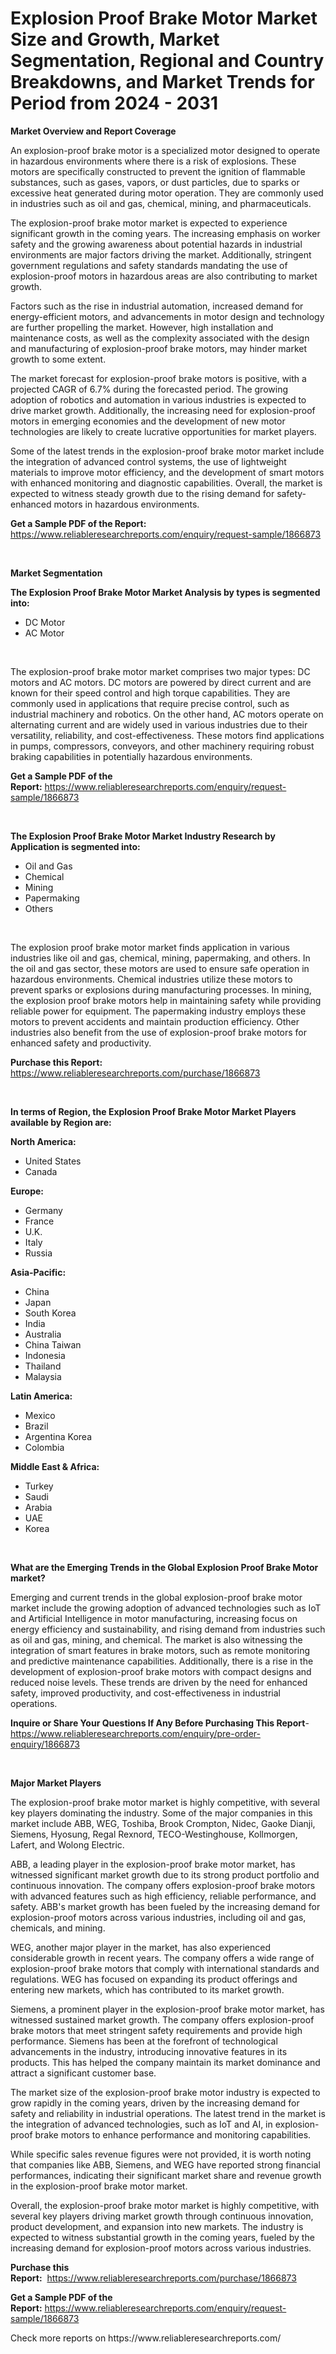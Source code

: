 <p><h1>Explosion Proof Brake Motor Market Size and Growth, Market Segmentation, Regional and Country Breakdowns, and Market Trends for Period from 2024 -  2031</h1></p><p><strong>Market Overview and Report Coverage</strong></p>
<p><p>An explosion-proof brake motor is a specialized motor designed to operate in hazardous environments where there is a risk of explosions. These motors are specifically constructed to prevent the ignition of flammable substances, such as gases, vapors, or dust particles, due to sparks or excessive heat generated during motor operation. They are commonly used in industries such as oil and gas, chemical, mining, and pharmaceuticals.</p><p>The explosion-proof brake motor market is expected to experience significant growth in the coming years. The increasing emphasis on worker safety and the growing awareness about potential hazards in industrial environments are major factors driving the market. Additionally, stringent government regulations and safety standards mandating the use of explosion-proof motors in hazardous areas are also contributing to market growth.</p><p>Factors such as the rise in industrial automation, increased demand for energy-efficient motors, and advancements in motor design and technology are further propelling the market. However, high installation and maintenance costs, as well as the complexity associated with the design and manufacturing of explosion-proof brake motors, may hinder market growth to some extent.</p><p>The market forecast for explosion-proof brake motors is positive, with a projected CAGR of 6.7% during the forecasted period. The growing adoption of robotics and automation in various industries is expected to drive market growth. Additionally, the increasing need for explosion-proof motors in emerging economies and the development of new motor technologies are likely to create lucrative opportunities for market players.</p><p>Some of the latest trends in the explosion-proof brake motor market include the integration of advanced control systems, the use of lightweight materials to improve motor efficiency, and the development of smart motors with enhanced monitoring and diagnostic capabilities. Overall, the market is expected to witness steady growth due to the rising demand for safety-enhanced motors in hazardous environments.</p></p>
<p><strong>Get a Sample PDF of the Report:</strong> <a href="https://www.reliableresearchreports.com/enquiry/request-sample/1866873">https://www.reliableresearchreports.com/enquiry/request-sample/1866873</a></p>
<p>&nbsp;</p>
<p><strong>Market Segmentation</strong></p>
<p><strong>The Explosion Proof Brake Motor Market Analysis by types is segmented into:</strong></p>
<p><ul><li>DC Motor</li><li>AC Motor</li></ul></p>
<p>&nbsp;</p>
<p><p>The explosion-proof brake motor market comprises two major types: DC motors and AC motors. DC motors are powered by direct current and are known for their speed control and high torque capabilities. They are commonly used in applications that require precise control, such as industrial machinery and robotics. On the other hand, AC motors operate on alternating current and are widely used in various industries due to their versatility, reliability, and cost-effectiveness. These motors find applications in pumps, compressors, conveyors, and other machinery requiring robust braking capabilities in potentially hazardous environments.</p></p>
<p><strong>Get a Sample PDF of the Report:</strong>&nbsp;<a href="https://www.reliableresearchreports.com/enquiry/request-sample/1866873">https://www.reliableresearchreports.com/enquiry/request-sample/1866873</a></p>
<p>&nbsp;</p>
<p><strong>The Explosion Proof Brake Motor Market Industry Research by Application is segmented into:</strong></p>
<p><ul><li>Oil and Gas</li><li>Chemical</li><li>Mining</li><li>Papermaking</li><li>Others</li></ul></p>
<p>&nbsp;</p>
<p><p>The explosion proof brake motor market finds application in various industries like oil and gas, chemical, mining, papermaking, and others. In the oil and gas sector, these motors are used to ensure safe operation in hazardous environments. Chemical industries utilize these motors to prevent sparks or explosions during manufacturing processes. In mining, the explosion proof brake motors help in maintaining safety while providing reliable power for equipment. The papermaking industry employs these motors to prevent accidents and maintain production efficiency. Other industries also benefit from the use of explosion-proof brake motors for enhanced safety and productivity.</p></p>
<p><strong>Purchase this Report:</strong>&nbsp; <a href="https://www.reliableresearchreports.com/purchase/1866873">https://www.reliableresearchreports.com/purchase/1866873</a></p>
<p>&nbsp;</p>
<p><strong>In terms of Region, the Explosion Proof Brake Motor Market Players available by Region are:</strong></p>
<p>
    <p> <strong> North America: </strong>
        <ul>
            <li>United States</li>
            <li>Canada</li>
        </ul>
        </p> 
    <p> <strong> Europe: </strong>
        <ul>
            <li>Germany</li>
            <li>France</li>
            <li>U.K.</li>
            <li>Italy</li>
            <li>Russia</li>
        </ul>
        </p> 
    <p> <strong> Asia-Pacific: </strong>
        <ul>
            <li>China</li>
            <li>Japan</li>
            <li>South Korea</li>
            <li>India</li>
            <li>Australia</li>
            <li>China Taiwan</li>
            <li>Indonesia</li>
            <li>Thailand</li>
            <li>Malaysia</li>
        </ul>
        </p> 
    <p> <strong> Latin America: </strong>
        <ul>
            <li>Mexico</li>
            <li>Brazil</li>
            <li>Argentina Korea</li>
            <li>Colombia</li>
        </ul>
        </p> 
    <p> <strong> Middle East & Africa: </strong>
        <ul>
            <li>Turkey</li>
            <li>Saudi</li>
            <li>Arabia</li>
            <li>UAE</li>
            <li>Korea</li>
        </ul>
    </p>
    </p>
<p>&nbsp;</p>
<p><strong>What are the Emerging Trends in the Global Explosion Proof Brake Motor market?</strong></p>
<p><p>Emerging and current trends in the global explosion-proof brake motor market include the growing adoption of advanced technologies such as IoT and Artificial Intelligence in motor manufacturing, increasing focus on energy efficiency and sustainability, and rising demand from industries such as oil and gas, mining, and chemical. The market is also witnessing the integration of smart features in brake motors, such as remote monitoring and predictive maintenance capabilities. Additionally, there is a rise in the development of explosion-proof brake motors with compact designs and reduced noise levels. These trends are driven by the need for enhanced safety, improved productivity, and cost-effectiveness in industrial operations.</p></p>
<p><strong>Inquire or Share Your Questions If Any Before Purchasing This Report</strong>- <a href="https://www.reliableresearchreports.com/enquiry/pre-order-enquiry/1866873">https://www.reliableresearchreports.com/enquiry/pre-order-enquiry/1866873</a></p>
<p>&nbsp;</p>
<p><strong>Major Market Players</strong></p>
<p><p>The explosion-proof brake motor market is highly competitive, with several key players dominating the industry. Some of the major companies in this market include ABB, WEG, Toshiba, Brook Crompton, Nidec, Gaoke Dianji, Siemens, Hyosung, Regal Rexnord, TECO-Westinghouse, Kollmorgen, Lafert, and Wolong Electric.</p><p>ABB, a leading player in the explosion-proof brake motor market, has witnessed significant market growth due to its strong product portfolio and continuous innovation. The company offers explosion-proof brake motors with advanced features such as high efficiency, reliable performance, and safety. ABB's market growth has been fueled by the increasing demand for explosion-proof motors across various industries, including oil and gas, chemicals, and mining.</p><p>WEG, another major player in the market, has also experienced considerable growth in recent years. The company offers a wide range of explosion-proof brake motors that comply with international standards and regulations. WEG has focused on expanding its product offerings and entering new markets, which has contributed to its market growth.</p><p>Siemens, a prominent player in the explosion-proof brake motor market, has witnessed sustained market growth. The company offers explosion-proof brake motors that meet stringent safety requirements and provide high performance. Siemens has been at the forefront of technological advancements in the industry, introducing innovative features in its products. This has helped the company maintain its market dominance and attract a significant customer base.</p><p>The market size of the explosion-proof brake motor industry is expected to grow rapidly in the coming years, driven by the increasing demand for safety and reliability in industrial operations. The latest trend in the market is the integration of advanced technologies, such as IoT and AI, in explosion-proof brake motors to enhance performance and monitoring capabilities.</p><p>While specific sales revenue figures were not provided, it is worth noting that companies like ABB, Siemens, and WEG have reported strong financial performances, indicating their significant market share and revenue growth in the explosion-proof brake motor market.</p><p>Overall, the explosion-proof brake motor market is highly competitive, with several key players driving market growth through continuous innovation, product development, and expansion into new markets. The industry is expected to witness substantial growth in the coming years, fueled by the increasing demand for explosion-proof motors across various industries.</p></p>
<p><strong>Purchase this Report:</strong>&nbsp;&nbsp;<a href="https://www.reliableresearchreports.com/purchase/1866873">https://www.reliableresearchreports.com/purchase/1866873</a></p>
<p></p>
<p><strong>Get a Sample PDF of the Report:</strong>&nbsp;<a href="https://www.reliableresearchreports.com/enquiry/request-sample/1866873">https://www.reliableresearchreports.com/enquiry/request-sample/1866873</a></p>
<p>Check more reports on https://www.reliableresearchreports.com/</p>